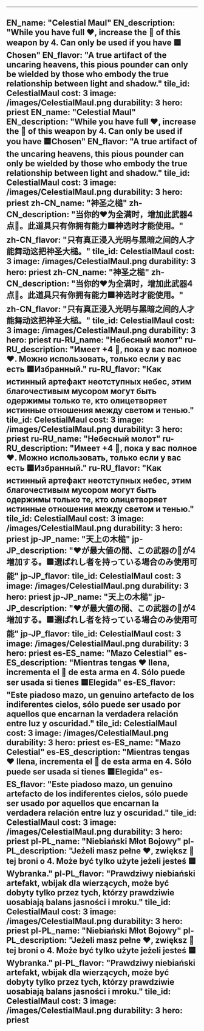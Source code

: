 ---

EN_name: "Celestial Maul"
EN_description: "While you have full ❤️, increase the 🔸 of this weapon by 4. Can only be used if you have 🟦Chosen"
EN_flavor: "A true artifact of the uncaring heavens, this pious pounder can only be wielded by those who embody the true relationship between light and shadow."
tile_id: CelestialMaul
cost: 3
image: /images/CelestialMaul.png
durability: 3
hero: priest
EN_name: "Celestial Maul"
EN_description: "While you have full ❤️, increase the 🔸 of this weapon by 4. Can only be used if you have 🟦Chosen"
EN_flavor: "A true artifact of the uncaring heavens, this pious pounder can only be wielded by those who embody the true relationship between light and shadow."
tile_id: CelestialMaul
cost: 3
image: /images/CelestialMaul.png
durability: 3
hero: priest
zh-CN_name: "神圣之槌"
zh-CN_description: "当你的❤️为全满时，增加此武器4点🔸。此道具只有你拥有能力🟦神选时才能使用。"
zh-CN_flavor: "只有真正浸入光明与黑暗之间的人才能舞动这把神圣大槌。"
tile_id: CelestialMaul
cost: 3
image: /images/CelestialMaul.png
durability: 3
hero: priest
zh-CN_name: "神圣之槌"
zh-CN_description: "当你的❤️为全满时，增加此武器4点🔸。此道具只有你拥有能力🟦神选时才能使用。"
zh-CN_flavor: "只有真正浸入光明与黑暗之间的人才能舞动这把神圣大槌。"
tile_id: CelestialMaul
cost: 3
image: /images/CelestialMaul.png
durability: 3
hero: priest
ru-RU_name: "Небесный молот"
ru-RU_description: "Имеет +4 🔸, пока у вас полное ❤️. Можно использовать, только если у вас есть 🟦Избранный."
ru-RU_flavor: "Как истинный артефакт неотступных небес, этим благочестивым мусором могут быть одержимы только те, кто олицетворяет истинные отношения между светом и тенью."
tile_id: CelestialMaul
cost: 3
image: /images/CelestialMaul.png
durability: 3
hero: priest
ru-RU_name: "Небесный молот"
ru-RU_description: "Имеет +4 🔸, пока у вас полное ❤️. Можно использовать, только если у вас есть 🟦Избранный."
ru-RU_flavor: "Как истинный артефакт неотступных небес, этим благочестивым мусором могут быть одержимы только те, кто олицетворяет истинные отношения между светом и тенью."
tile_id: CelestialMaul
cost: 3
image: /images/CelestialMaul.png
durability: 3
hero: priest
jp-JP_name: "天上の木槌"
jp-JP_description: "❤️が最大値の間、この武器の🔸が4増加する。🟦選ばれし者を持っている場合のみ使用可能"
jp-JP_flavor: 
tile_id: CelestialMaul
cost: 3
image: /images/CelestialMaul.png
durability: 3
hero: priest
jp-JP_name: "天上の木槌"
jp-JP_description: "❤️が最大値の間、この武器の🔸が4増加する。🟦選ばれし者を持っている場合のみ使用可能"
jp-JP_flavor: 
tile_id: CelestialMaul
cost: 3
image: /images/CelestialMaul.png
durability: 3
hero: priest
es-ES_name: "Mazo Celestial"
es-ES_description: "Mientras tengas ❤️ llena, incrementa el 🔸 de esta arma en 4. Sólo puede ser usada si tienes 🟦Elegida"
es-ES_flavor: "Este piadoso mazo, un genuino artefacto de los indiferentes cielos, sólo puede ser usado por aquellos que encarnan la verdadera relación entre luz y oscuridad."
tile_id: CelestialMaul
cost: 3
image: /images/CelestialMaul.png
durability: 3
hero: priest
es-ES_name: "Mazo Celestial"
es-ES_description: "Mientras tengas ❤️ llena, incrementa el 🔸 de esta arma en 4. Sólo puede ser usada si tienes 🟦Elegida"
es-ES_flavor: "Este piadoso mazo, un genuino artefacto de los indiferentes cielos, sólo puede ser usado por aquellos que encarnan la verdadera relación entre luz y oscuridad."
tile_id: CelestialMaul
cost: 3
image: /images/CelestialMaul.png
durability: 3
hero: priest
pl-PL_name: "Niebiański Młot Bojowy"
pl-PL_description: "Jeżeli masz pełne ❤️, zwiększ 🔸 tej broni o 4. Może być tylko użyte jeżeli jesteś 🟦Wybranka."
pl-PL_flavor: "Prawdziwy niebiański artefakt, wbijak dla wierzących, może być dobyty tylko przez tych, którzy prawdziwie uosabiają balans jasności i mroku."
tile_id: CelestialMaul
cost: 3
image: /images/CelestialMaul.png
durability: 3
hero: priest
pl-PL_name: "Niebiański Młot Bojowy"
pl-PL_description: "Jeżeli masz pełne ❤️, zwiększ 🔸 tej broni o 4. Może być tylko użyte jeżeli jesteś 🟦Wybranka."
pl-PL_flavor: "Prawdziwy niebiański artefakt, wbijak dla wierzących, może być dobyty tylko przez tych, którzy prawdziwie uosabiają balans jasności i mroku."
tile_id: CelestialMaul
cost: 3
image: /images/CelestialMaul.png
durability: 3
hero: priest
---